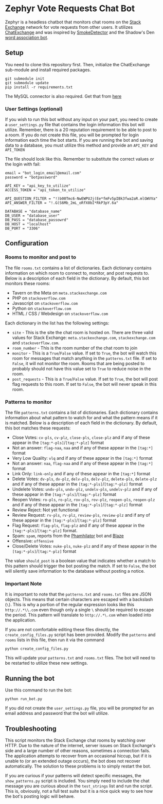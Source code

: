 Zephyr Vote Requests Chat Bot
=============================

Zephyr is a headless chatbot that monitors chat rooms on the [Stack Exchange](http://stackexchange.com/) network for vote requests from other users. It utilizes [ChatExchange](https://github.com/Manishearth/ChatExchange) and was inspired by [SmokeDetector](https://github.com/Charcoal-SE/SmokeDetector) and the Shadow's Den [word association bot](https://github.com/ProgramFOX/SE-Chatbot).

## Setup

You need to clone this repository first. Then, initialize the ChatExchange sub-module and install required packages.

```
git submodule init
git submodule update
pip install -r requirements.txt
```

The MySQL connector is also required. Get that from [here](http://dev.mysql.com/downloads/connector/python/)

### User Settings (optional)

If you wish to run this bot without any input on your part, you need to create a `user_settings.py` file that contains the login information this bot will utilize. Remember, there is a 20 reputation requirement to be able to post to a room. If you do not create this file, you will be prompted for login information each time the bot starts. If you are running the bot and saving data to a database, you must utilize this method and provide an `API_KEY` and `API_TOKEN`

The file should look like this. Remember to substitute the correct values or the login with fail:

```
email = "bot_login_email@email.com"
password = "botpassword"

API_KEY = "api_key_to_utilize"
ACCESS_TOKEN = "api_token_to_utilize"

API_QUESTION_FILTER = "!)b00Tmc6-NwEWPUJj(Ee*fmFv5pIBk3fwa2aR.mlGWVVa"
API_ANSWER_FILTER = "!.G(S6Mb_2mL_oRfX0bI*RkP3pY.6a"

DATABASE = "database_name"
DB_USER = "database_user"
DB_PASS = "database_passowrd"
DB_HOST = "localhost"
DB_PORT = "3306"
```

## Configuration

### Rooms to monitor and post to

The file `rooms.txt` contains a list of dictionaries. Each dictionary contains information on which room to connect to, monitor, and post requests to. Below is a description of each field in the dictionary. By default, this bot monitors these rooms:

 - Tavern on the Meta on `meta.stackexchange.com`
 - PHP on `stackoverflow.com`
 - Javascript on `stackoverflow.com`
 - Python on `stackoverflow.com`
 - HTML / CSS / Webdesign on `stackoverflow.com`
 
Each dictionary in the list has the following settings:

 - `site` - This is the site the chat room is hosted on. There are three valid values for Stack Exchange: `meta.stackexchange.com`, `stackexchange.com` and `stackoverflow.com`.
 - `room_number` - This is the room number of the chat room to join
 - `monitor` - This is a `True`/`False` value. If set to `True`, the bot will watch this room for messages that match anything in the `patterns.txt` file. If set to `False`, it will not monitor the room. Rooms that are being posted to probably should not have this value set to `True` to reduce noise in the room.
 - `post_requests` - This is a `True`/`False` value. If set to `True`, the bot will post flag requests to this room. If set to `False`, the bot will never speak in this room. 
 
### Patterns to monitor

The file `patterns.txt` contains a list of dictionaries. Each dictionary contains information about what pattern to watch for and what the pattern means if it is matched. Below is a description of each field in the dictionary. By default, this bot matches these requests:

 - Close Votes: `cv-pls`, `cv-plz`, `close-pls`, `close-plz` and if any of these appear in the `[tag:*-pls]`/`[tag:*-plz]` format
 - Not an answer: `flag-naa`, `naa` and if any of these appear in the `[tag:*]` format
 - Very Low Quality: `vlq` and if any of these appear in the `[tag:*]` format
 - Not an answer: `naa`, `flag-naa` and if any of these appear in the `[tag:*]` format
 - Link Only: `link-only` and if any of these appear in the `[tag:*]` format
 - Delete Votes: `dv-pls`, `dv-plz`, `delv-pls`, `delv-plz`, `delete-pls`, `delete-plz` and if any of these appear in the `[tag:*-pls]`/`[tag:*-plz]` format
 - Undelete Votes: `undv-pls`, `undv-plz`, `undelv-pls`, `undelv-plz` and if any of these appear in the `[tag:*-pls]`/`[tag:*-plz]` format
 - Reopen Votes: `ro-pls`, `ro-plz`, `rov-pls`, `rov-plz`, `reopen-pls`, `reopen-plz` and if any of these appear in the `[tag:*-pls]`/`[tag:*-plz]` format
 - Review Reject: Not yet functional
 - Review Request: `rv-pls`, `rv-plz`, `review-pls`, `review-plz`  and if any of these appear in the `[tag:*-pls]`/`[tag:*-plz]` format
 - Flag Request: `flag-pls`, `flag-plz` and if any of these appear in the `[tag:*-pls]`/`[tag:*-plz]` format. 
 - Spam: `spam`, reports from the [Phamhilator](https://github.com/ArcticEcho/Phamhilator/wiki) bot and [Blaze](https://github.com/Charcoal-SE/Blaze)
 - Offensive: `offensive`
 - Close/Delete Votes: `nuke-pls`, `nuke-plz` and if any of these appear in the `[tag:*-pls]`/`[tag:*-plz]` format

 
The value `should_post` is a boolean value that indicates whether a match to this pattern should trigger the bot posting the match. If set to `False`, the bot will silently save information to the database without posting a notice.

### Important Note

It is important to note that the `patterns.txt` and `rooms.txt` files are JSON objects. This means that certain characters are escaped with a backslash (`\`). This is why a portion of the regular expression looks like this `http://.*\\.com` even though only a single `\` should be required to escape the period. This pattern will translate to `http://.*\.com` when loaded into the application.

If you are not comfortable editing these files directly, the `create_config_files.py` script has been provided. Modify the `patterns` and `rooms` lists in this file, then run it via the command 

`python create_config_files.py`

This will update your `patterns.txt` and `rooms.txt` files. The bot will need to be restarted to utilize these new settings.

## Running the bot

Use this command to run the bot:

`python run_bot.py`

If you did not create the `user_settings.py` file, you will be prompted for an email address and password that the bot will utilize.

## Troubleshooting

This script monitors the Stack Exchange chat rooms by watching over HTTP. Due to the nature of the internet, server issues on Stack Exchange's side and a large number of other reasons, sometimes a connection fails. The application attempts to recover from an occasional hiccup, but if it is unable to (or an extended outage occurs), the bot does not recover automatically. The solution to these problems is to simply restart the bot.

If you are curious if your patterns will detect specific messages, the `show_patterns.py` script is included. You simply need to include the chat message you are curious about in the `test_strings` list and run the script. This is, obviously, not a full test suite but it is a nice quick way to see how the bot's posting logic will behave.

